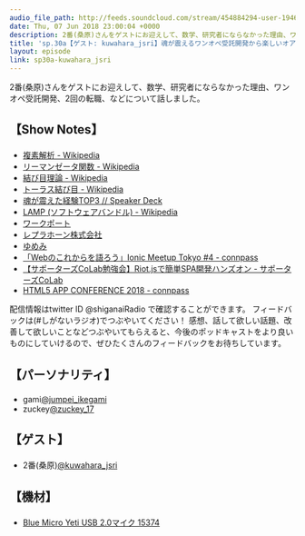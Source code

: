 ```yaml
---
audio_file_path: http://feeds.soundcloud.com/stream/454884294-user-194620696-sp30a-kuwahara_jsri.mp3
date: Thu, 07 Jun 2018 23:00:04 +0000
description: 2番(桑原)さんをゲストにお迎えして、数学、研究者にならなかった理由、ワンオペ受託開発、2回の転職、などについて話しました。
title: 'sp.30a【ゲスト: kuwahara_jsri】魂が震えるワンオペ受託開発から楽しいオアシス企業への転職'
layout: episode
link: sp30a-kuwahara_jsri
---
```


<p><span>2番(桑原)さんをゲストにお迎えして、数学、研究者にならなかった理由、ワンオペ受託開発、2回の転職、などについて話しました。</span></p>
<h2>
  <p>【Show Notes】</p>
</h2>
<ul>
  <li><a href="https://ja.wikipedia.org/wiki/%E8%A4%87%E7%B4%A0%E8%A7%A3%E6%9E%90" target="_blank">複素解析 - Wikipedia</a></li>
  <li><a href="https://ja.wikipedia.org/wiki/%E3%83%AA%E3%83%BC%E3%83%9E%E3%83%B3%E3%82%BC%E3%83%BC%E3%82%BF%E9%96%A2%E6%95%B0" target="_blank">リーマンゼータ関数 - Wikipedia</a></li>
  <li><a href="https://ja.wikipedia.org/wiki/%E7%B5%90%E3%81%B3%E7%9B%AE%E7%90%86%E8%AB%96" target="_blank">結び目理論 - Wikipedia</a></li>
  <li><a href="https://ja.wikipedia.org/wiki/%E3%83%88%E3%83%BC%E3%83%A9%E3%82%B9%E7%B5%90%E3%81%B3%E7%9B%AE" target="_blank">トーラス結び目 - Wikipedia</a></li>
  <li><a href="https://speakerdeck.com/clown0082/hun-gazhen-etajing-yan-top3" target="_blank">魂が震えた経験TOP3 // Speaker Deck</a></li>
  <li><a href="https://ja.wikipedia.org/wiki/LAMP_(%E3%82%BD%E3%83%95%E3%83%88%E3%82%A6%E3%82%A7%E3%82%A2%E3%83%90%E3%83%B3%E3%83%89%E3%83%AB)" target="_blank">LAMP (ソフトウェアバンドル) - Wikipedia</a></li>
  <li><a href="https://www.workport.co.jp/" target="_blank">ワークポート</a></li>
  <li><a href="https://lepra.jp/" target="_blank">レプラホーン株式会社</a></li>
  <li><a href="https://www.yumemi.co.jp/ja" target="_blank">ゆめみ</a></li>
  <li><a href="https://ionic-jp.connpass.com/event/84888/" target="_blank">「Webのこれからを語ろう」Ionic Meetup Tokyo #4 - connpass</a></li>
  <li><a href="https://supporterzcolab.com/event/392/" target="_blank">【サポーターズCoLab勉強会】Riot.jsで簡単SPA開発ハンズオン - サポーターズCoLab</a></li>
  <li><a href="https://html5app-conf.connpass.com/event/87730/" target="_blank">HTML5 APP CONFERENCE 2018 - connpass</a></li>
</ul>
<p><span>
  配信情報はtwitter ID @shiganaiRadio で確認することができます。
  フィードバックは(#しがないラジオ)でつぶやいてください！
  感想、話して欲しい話題、改善して欲しいことなどつぶやいてもらえると、今後のポッドキャストをより良いものにしていけるので、ぜひたくさんのフィードバックをお待ちしています。
</span></p>
<h2>
  <p>【パーソナリティ】</p>
</h2>
<ul>
    <li>gami<a href="https://twitter.com/search?q=%40jumpei_ikegami&src=typd&lang=ja" target="_blank">@jumpei_ikegami</a></li>
    <li>zuckey<a href="https://twitter.com/search?q=%40zuckey_17&src=typd&lang=ja" target="_blank">@zuckey_17</a></li>
</ul>
<h2>
  <p>【ゲスト】</p>
</h2>
<ul>
  <li>2番(桑原)<a href="https://twitter.com/kuwahara_jsri" target="_blank">@kuwahara_jsri</a></li>
</ul>
<h2>
  <p>【機材】</p>
</h2>
<ul>
    <li><a href="http://amzn.to/2tlkud3" target="_blank">Blue Micro Yeti USB 2.0マイク 15374</a></li>
</ul>
